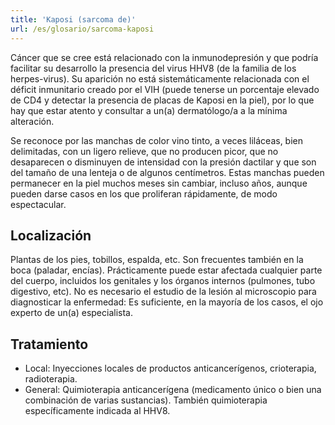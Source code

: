```yaml
---
title: 'Kaposi (sarcoma de)'
url: /es/glosario/sarcoma-kaposi
---
```


Cáncer que se cree está relacionado con la inmunodepresión y que podría facilitar su desarrollo la presencia del virus HHV8 (de la familia de los herpes-virus). Su aparición no está sistemáticamente relacionada con el déficit inmunitario creado por el VIH (puede tenerse un porcentaje elevado de CD4 y detectar la presencia de placas de Kaposi en la piel), por lo que hay que estar atento y consultar a un(a) dermatólogo/a a la mínima alteración.

Se reconoce por las manchas de color vino tinto, a veces liláceas, bien delimitadas, con un ligero relieve, que no producen picor, que no desaparecen o disminuyen de intensidad con la presión dactilar y que son del tamaño de una lenteja o de algunos centímetros. Estas manchas pueden permanecer en la piel muchos meses sin cambiar, incluso años, aunque pueden darse casos en los que proliferan rápidamente, de modo espectacular.

## Localización

Plantas de los pies, tobillos, espalda, etc. Son frecuentes también en la boca (paladar, encías). Prácticamente puede estar afectada cualquier parte del cuerpo, incluidos los genitales y los órganos internos (pulmones, tubo digestivo, etc). No es necesario el estudio de la lesión al microscopio para diagnosticar la enfermedad: Es suficiente, en la mayoría de los casos, el ojo experto de un(a) especialista.

## Tratamiento

* Local: Inyecciones locales de productos anticancerígenos, crioterapia, radioterapia.
* General: Quimioterapia anticancerígena (medicamento único o bien una combinación de varias sustancias). También quimioterapia específicamente indicada al HHV8. 